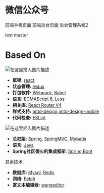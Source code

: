 # 微信公众号
前端手机页面
前端后台页面
后台管理系统2

test master

# Based On
 ![在这里插入图片描述](https://img-blog.csdnimg.cn/20191214173318266.png?x-oss-process=image/watermark,type_ZmFuZ3poZW5naGVpdGk,shadow_10,text_aHR0cHM6Ly9ibG9nLmNzZG4ubmV0L0FueGRhZGE=,size_16,color_FFFFFF,t_70)
 - **框架:** [react](https://reactjs.org/)
 - **状态管理:** [redux](https://redux.js.org/)
 - **打包软件:** [Webpack](https://webpack.js.org/), [Babel](https://babeljs.io/)
 - **语言:** [ECMAScript 6](http://es6.ruanyifeng.com/), [Less](http://lesscss.org/)
 - **相关库:**  [React Router V4](https://reacttraining.com/react-router/)
 - **样式支持:** [antd-design](https://ant.design/docs/react/introduce-cn) [antd-design-mobile](https://ant.design/docs/react/introduce-cn)
 - **代码检查:** [ESLint](https://eslint.org/)
 
 

![在这里插入图片描述](https://img-blog.csdnimg.cn/20200104155113297.png)
 - **总框架:** [Spring](https://spring.io/), [SpringMVC](https://spring.io/projects/spring-framework), [Mybatis](https://github.com/mybatis)
 - **语言:** [Java](https://www.java.com/zh_CN/)
 - **Spring社区很火的集成框架:** [Spring Boot](https://spring.io/projects/spring-boot) 
 
 其余技术:
  - **数据库:** [Mysql](https://reactjs.org/), [Redis](https://redis.io/)
  - **网络:** [Fetch](https://developer.mozilla.org/zh-CN/docs/Web/API/Fetch_API/Using_Fetch)
  - **富文本编辑器:** [wangeditor](http://www.wangeditor.com/)
